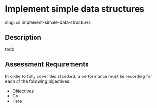 
# Implement simple data structures

slug: cs.implement-simple-data-structures

## Description
todo

## Assessment Requirements
In order to fully cover this standard, a performance must be recording for each of the following objectives:

- Objectives
- Go
- Here

          